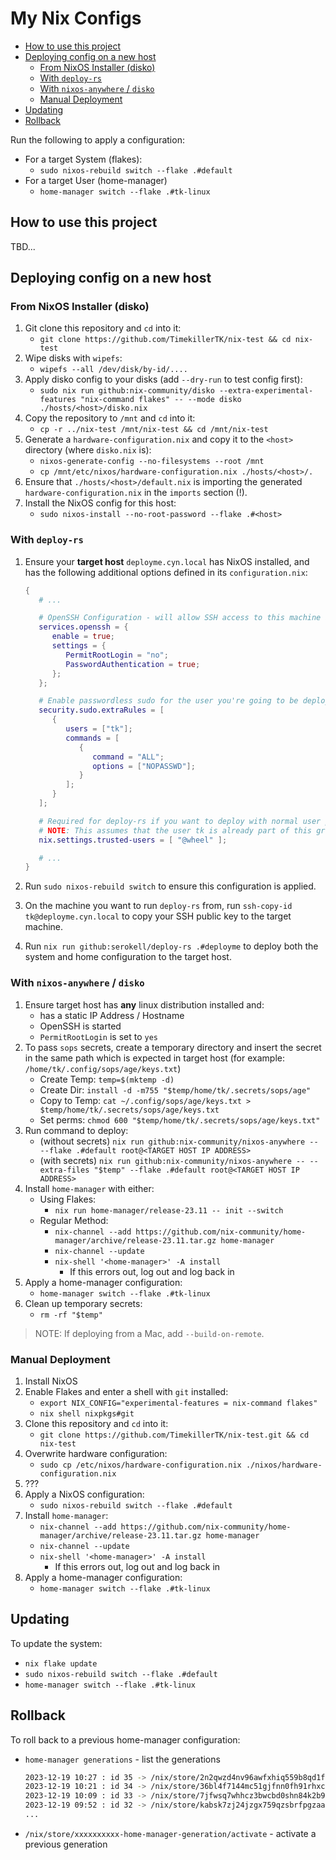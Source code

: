 # My Nix Configs <!-- omit in toc -->

- [How to use this project](#how-to-use-this-project)
- [Deploying config on a new host](#deploying-config-on-a-new-host)
  - [From NixOS Installer (disko)](#from-nixos-installer-disko)
  - [With `deploy-rs`](#with-deploy-rs)
  - [With `nixos-anywhere` / `disko`](#with-nixos-anywhere--disko)
  - [Manual Deployment](#manual-deployment)
- [Updating](#updating)
- [Rollback](#rollback)

Run the following to apply a configuration:

- For a target System (flakes):
  - `sudo nixos-rebuild switch --flake .#default`
- For a target User (home-manager)
  - `home-manager switch --flake .#tk-linux`

## How to use this project

TBD...

## Deploying config on a new host

### From NixOS Installer (disko)

1. Git clone this repository and `cd` into it:
   - `git clone https://github.com/TimekillerTK/nix-test && cd nix-test`
2. Wipe disks with `wipefs`:
   - `wipefs --all /dev/disk/by-id/....`
3. Apply disko config to your disks (add `--dry-run` to test config first):
   - `sudo nix run github:nix-community/disko --extra-experimental-features "nix-command flakes" -- --mode disko ./hosts/<host>/disko.nix`
4. Copy the repository to `/mnt` and `cd` into it:
   - `cp -r ../nix-test /mnt/nix-test && cd /mnt/nix-test`
5. Generate a `hardware-configuration.nix` and copy it to the `<host>` directory (where `disko.nix` is):
   - `nixos-generate-config --no-filesystems --root /mnt`
   - `cp /mnt/etc/nixos/hardware-configuration.nix ./hosts/<host>/.`
6. Ensure that `./hosts/<host>/default.nix` is importing the generated `hardware-configuration.nix` in the `imports` section (!).
7. Install the NixOS config for this host:
   - `sudo nixos-install --no-root-password --flake .#<host>`

### With `deploy-rs`

1. Ensure your **target host** `deployme.cyn.local` has NixOS installed, and has the following additional options defined in its `configuration.nix`:

   ```nix
   {
      # ...

      # OpenSSH Configuration - will allow SSH access to this machine and allow password auth (temporary!)
      services.openssh = {
         enable = true;
         settings = {
            PermitRootLogin = "no";
            PasswordAuthentication = true;
         };
      };

      # Enable passwordless sudo for the user you're going to be deploying with
      security.sudo.extraRules = [
         {
            users = ["tk"];
            commands = [
               {
                  command = "ALL";
                  options = ["NOPASSWD"];
               }
            ];
         }
      ];

      # Required for deploy-rs if you want to deploy with normal user part of wheel instead of root
      # NOTE: This assumes that the user tk is already part of this group in users.users.tk via extraGroups
      nix.settings.trusted-users = [ "@wheel" ];

      # ...
   }
   ```

2. Run `sudo nixos-rebuild switch` to ensure this configuration is applied.
3. On the machine you want to run `deploy-rs` from, run `ssh-copy-id tk@deployme.cyn.local` to copy your SSH public key to the target machine.
4. Run `nix run github:serokell/deploy-rs .#deployme` to deploy both the system and home configuration to the target host.

### With `nixos-anywhere` / `disko`

1. Ensure target host has **any** linux distribution installed and:
   - has a static IP Address / Hostname
   - OpenSSH is started
   - `PermitRootLogin` is set to `yes`
2. To pass `sops` secrets, create a temporary directory and insert the secret in the same path which is expected in target host (for example: `/home/tk/.config/sops/age/keys.txt`)
   - Create Temp: `temp=$(mktemp -d)`
   - Create Dir: `install -d -m755 "$temp/home/tk/.secrets/sops/age"`
   - Copy to Temp: `cat ~/.config/sops/age/keys.txt > $temp/home/tk/.secrets/sops/age/keys.txt`
   - Set perms: `chmod 600 "$temp/home/tk/.secrets/sops/age/keys.txt"`
3. Run command to deploy:
   - (without secrets) `nix run github:nix-community/nixos-anywhere -- --flake .#default root@<TARGET HOST IP ADDRESS>`
   - (with secrets) `nix run github:nix-community/nixos-anywhere -- --extra-files "$temp" --flake .#default root@<TARGET HOST IP ADDRESS>`
4. Install `home-manager` with either:
   - Using Flakes:
     - `nix run home-manager/release-23.11 -- init --switch`
   - Regular Method:
     - `nix-channel --add https://github.com/nix-community/home-manager/archive/release-23.11.tar.gz home-manager`
     - `nix-channel --update`
     - `nix-shell '<home-manager>' -A install`
       - If this errors out, log out and log back in
5. Apply a home-manager configuration:
   - `home-manager switch --flake .#tk-linux`
6. Clean up temporary secrets:
   - `rm -rf "$temp"`

> NOTE: If deploying from a Mac, add `--build-on-remote`.

### Manual Deployment

1. Install NixOS
2. Enable Flakes and enter a shell with `git` installed:
   - `export NIX_CONFIG="experimental-features = nix-command flakes"`
   - `nix shell nixpkgs#git`
3. Clone this repository and `cd` into it:
   - `git clone https://github.com/TimekillerTK/nix-test.git && cd nix-test`
4. Overwrite hardware configuration:
   - `sudo cp /etc/nixos/hardware-configuration.nix ./nixos/hardware-configuration.nix`
5. ???
6. Apply a NixOS configuration:
   - `sudo nixos-rebuild switch --flake .#default`
7. Install `home-manager`:
   - `nix-channel --add https://github.com/nix-community/home-manager/archive/release-23.11.tar.gz home-manager`
   - `nix-channel --update`
   - `nix-shell '<home-manager>' -A install`
     - If this errors out, log out and log back in
8. Apply a home-manager configuration:
   - `home-manager switch --flake .#tk-linux`

## Updating

To update the system:

- `nix flake update`
- `sudo nixos-rebuild switch --flake .#default`
- `home-manager switch --flake .#tk-linux`

## Rollback

To roll back to a previous home-manager configuration:

- `home-manager generations` - list the generations

   ```sh
   2023-12-19 10:27 : id 35 -> /nix/store/2n2qwzd4nv96awfxhiq559b8qd1fy64i-home-manager-generation
   2023-12-19 10:21 : id 34 -> /nix/store/36bl4f7144mc51gjfnn0fh91rhxcclmm-home-manager-generation
   2023-12-19 10:09 : id 33 -> /nix/store/7jfwsq7whhcz3bwcbd0shn84k2b9hm4p-home-manager-generation
   2023-12-19 09:52 : id 32 -> /nix/store/kabsk7zj24jzgx759qzsbrfpgzaam2jn-home-manager-generation
   ...
   ```

- `/nix/store/xxxxxxxxxx-home-manager-generation/activate` - activate a previous generation
